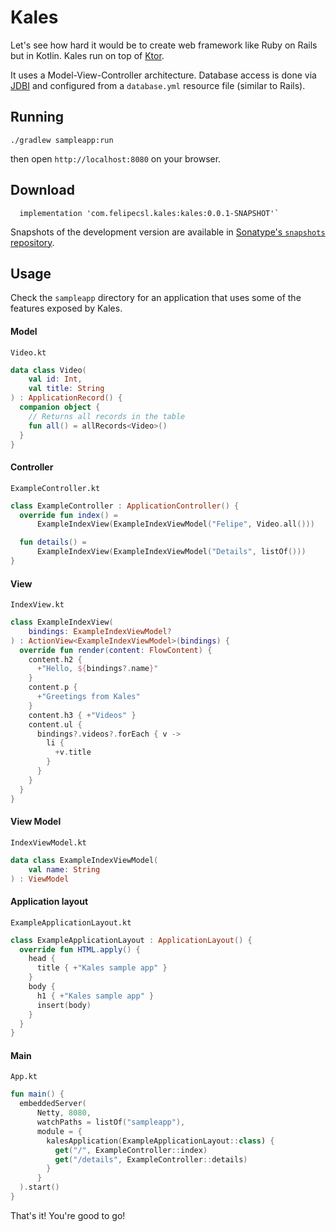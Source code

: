 # Kales

Let's see how hard it would be to create web framework 
like Ruby on Rails but in Kotlin. 
Kales run on top of [Ktor](https://ktor.io/).

It uses a Model-View-Controller architecture. Database access is
done via [JDBI](http://jdbi.org/) and configured from a `database.yml` resource file (similar to Rails).

## Running 

```
./gradlew sampleapp:run
```
then open `http://localhost:8080` on your browser.

## Download

```
  implementation 'com.felipecsl.kales:kales:0.0.1-SNAPSHOT'`
```

Snapshots of the development version are available in
[Sonatype's `snapshots` repository](https://oss.sonatype.org/content/repositories/snapshots/).

## Usage

Check the `sampleapp` directory for an application that uses
some of the features exposed by Kales.

#### Model
`Video.kt`
```kotlin
data class Video(
    val id: Int,
    val title: String
) : ApplicationRecord() {
  companion object {
    // Returns all records in the table
    fun all() = allRecords<Video>()
  }
}
```

#### Controller
`ExampleController.kt`
```kotlin
class ExampleController : ApplicationController() {
  override fun index() =
      ExampleIndexView(ExampleIndexViewModel("Felipe", Video.all()))

  fun details() =
      ExampleIndexView(ExampleIndexViewModel("Details", listOf()))
}
```

#### View
`IndexView.kt`
```kotlin
class ExampleIndexView(
    bindings: ExampleIndexViewModel?
) : ActionView<ExampleIndexViewModel>(bindings) {
  override fun render(content: FlowContent) {
    content.h2 {
      +"Hello, ${bindings?.name}"
    }
    content.p {
      +"Greetings from Kales"
    }
    content.h3 { +"Videos" }
    content.ul {
      bindings?.videos?.forEach { v ->
        li {
          +v.title
        }
      }
    }
  }
}
```

#### View Model
`IndexViewModel.kt`
```kotlin
data class ExampleIndexViewModel(
    val name: String
) : ViewModel
```

#### Application layout
`ExampleApplicationLayout.kt`
```kotlin
class ExampleApplicationLayout : ApplicationLayout() {
  override fun HTML.apply() {
    head {
      title { +"Kales sample app" }
    }
    body {
      h1 { +"Kales sample app" }
      insert(body)
    }
  }
}
```

#### Main
`App.kt`
```kotlin
fun main() {
  embeddedServer(
      Netty, 8080,
      watchPaths = listOf("sampleapp"),
      module = {
        kalesApplication(ExampleApplicationLayout::class) {
          get("/", ExampleController::index)
          get("/details", ExampleController::details)
        }
      }
  ).start()
}
```

That's it! You're good to go!